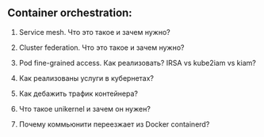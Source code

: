 ## Container orchestration:

1. Service mesh. Что это такое и зачем нужно?

2. Cluster federation. Что это такое и зачем нужно?

3. Pod fine-grained access. Как реализовать? IRSA vs kube2iam vs kiam?

4. Как реализованы услуги в кубернетах?

5. Как дебажить трафик контейнера?

6. Что такое unikernel и зачем он нужен?

7. Почему коммьюнити переезжает из Docker containerd?

